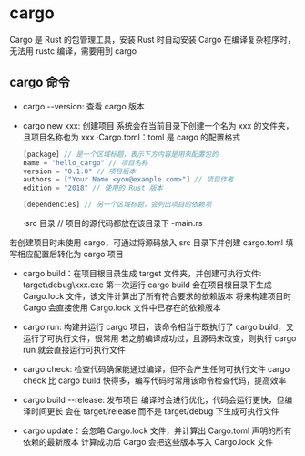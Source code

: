 # cargo

Cargo 是 Rust 的包管理工具，安装 Rust 时自动安装 Cargo
在编译复杂程序时，无法用 rustc 编译，需要用到 cargo

## cargo 命令

- cargo --version: 查看 cargo 版本
- cargo new xxx: 创建项目
系统会在当前目录下创建一个名为 xxx 的文件夹，且项目名称也为 xxx
  ·Cargo.toml：toml 是 cargo 的配置格式

  ```rust
  [package] // 是一个区域标题，表示下方内容是用来配置包的
  name = "hello_cargo" // 项目名称
  version = "0.1.0" // 项目版本
  authors = ["Your Name <you@example.com>"] // 项目作者
  edition = "2018" // 使用的 Rust 版本

  [dependencies] // 另一个区域标题，会列出项目的依赖项
  ```

  ·src 目录 // 项目的源代码都放在该目录下
    -main.rs

若创建项目时未使用 cargo，可通过将源码放入 src 目录下并创建 cargo.toml 填写相应配置后转化为 cargo 项目

- cargo build：在项目根目录生成 target 文件夹，并创建可执行文件: target\debug\xxx.exe
第一次运行 cargo build 会在项目根目录下生成 Cargo.lock 文件，该文件计算出了所有符合要求的依赖版本
将来构建项目时 Cargo 会直接使用 Cargo.lock 文件中已存在的依赖版本

- cargo run: 构建并运行 cargo 项目，该命令相当于既执行了 cargo build，又运行了可执行文件，很常用
若之前编译成功过，且源码未改变，则执行 cargo run 就会直接运行可执行文件

- cargo check: 检查代码确保能通过编译，但不会产生任何可执行文件
cargo check 比 cargo build 快得多，编写代码时常用该命令检查代码，提高效率

- cargo build --release: 发布项目
编译时会进行优化，代码会运行更快，但编译时间更长
会在 target/release 而不是 target/debug 下生成可执行文件

- cargo update：会忽略 Cargo.lock 文件，并计算出 Cargo.toml 声明的所有依赖的最新版本
计算成功后 Cargo 会把这些版本写入 Cargo.lock 文件
